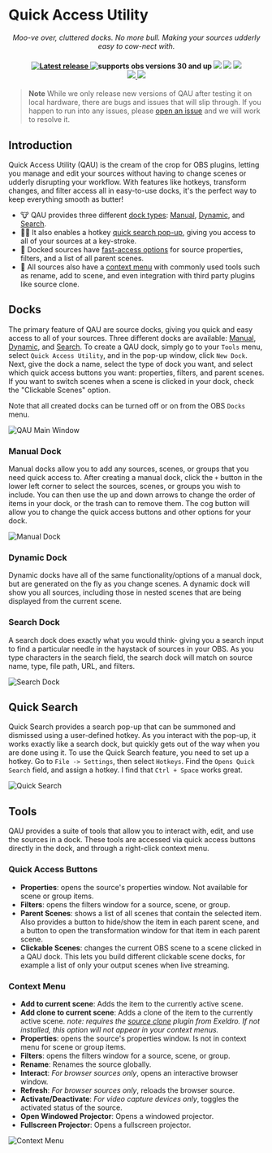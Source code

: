 <!-- Title -->
# Quick Access Utility

<p align="center">
    <i align="center"> Moo-ve over, cluttered docks. No more bull. Making your sources udderly easy to cow-nect with.</i>
</p>

<h4 align="center">
    <a href="https://github.com/FiniteSingularity/obs-quick-access-utility/releases">
        <img src="https://img.shields.io/github/v/release/finitesingularity/obs-quick-access-utility?filter=*&style=flat-square&label=Latest" alt="Latest release">
    </a>
    <img src="https://img.shields.io/badge/OBS-30+-blue.svg?style=flat-square" alt="supports obs versions 30 and up">
    <img src="https://img.shields.io/badge/Windows-0078D6?style=flat-square&logo=windows&logoColor=white">
    <img src="https://img.shields.io/badge/mac%20os-000000?style=flat-square&logo=apple&logoColor=white">
    <img src="https://img.shields.io/badge/Linux-FCC624?style=flat-square&logo=linux&logoColor=black"><br>
    <a href="https://twitter.com/FiniteSingulrty">
        <img src="https://img.shields.io/badge/Twitter-1DA1F2?style=flat-square&logo=twitter&logoColor=white">
    </a>
    <a href="https://twitch.tv/finitesingularity">
        <img src="https://img.shields.io/badge/Twitch-9146FF?style=flat-square&logo=twitch&logoColor=white">
    </a>
</h4>

> **Note**
> While we only release new versions of QAU after testing it on local hardware, there are bugs and issues that will slip through. If you happen to run into any issues, please [open an issue](https://github.com/finitesingularity/obs-quick-access-utility/issues) and we will work to resolve it.

## Introduction

Quick Access Utility (QAU) is the cream of the crop for OBS plugins, letting you manage and edit your sources without having to change scenes or udderly disrupting your workflow. With features like hotkeys, transform changes, and filter access all in easy-to-use docks, it's the perfect way to keep everything smooth as butter!

- 🐮 QAU provides three different [dock types](#docks): [Manual](#manual-dock), [Dynamic](#dynamic-dock), and [Search](#search-dock).
- 🧑‍🌾 It also enables a hotkey [quick search pop-up](#quick-search), giving you access to all of your sources at a key-stroke.
- 🥛 Docked sources have [fast-access options](#quick-access-buttons) for source properties, filters, and a list of all parent scenes.
- 🚜 All sources also have a [context menu](#context-menu) with commonly used tools such as rename, add to scene, and even integration with third party plugins like source clone.

## Docks
The primary feature of QAU are source docks, giving you quick and easy access to all of your sources. Three different docks are available: [Manual](#manual-dock), [Dynamic](#dynamic-dock), and [Search](#search-dock). To create a QAU dock, simply go to your `Tools` menu, select `Quick Access Utility`, and in the pop-up window, click `New Dock`. Next, give the dock a name, select the type of dock you want, and select which quick access buttons you want: properties, filters, and parent scenes. If you want to switch scenes when a scene is clicked in your dock, check the "Clickable Scenes" option.

Note that all created docks can be turned off or on from the OBS `Docks` menu.

![QAU Main Window](.github/assets/images/qau-window.png)

### Manual Dock
Manual docks allow you to add any sources, scenes, or groups that you need quick access to. After creating a manual dock, click the `+` button in the lower left corner to select the sources, scenes, or groups you wish to include. You can then  use the up and down arrows to change the order of items in your dock, or the trash can to remove them. The cog button will allow you to change the quick access buttons and other options for your dock.

![Manual Dock](.github/assets/images/manual-dock.png)

### Dynamic Dock
Dynamic docks have all of the same functionality/options of a manual dock, but are generated on the fly as you change scenes. A dynamic dock will show you all sources, including those in nested scenes that are being displayed from the current scene.

### Search Dock
A search dock does exactly what you would think- giving you a search input to find a particular needle in the haystack of sources in your OBS. As you type characters in the search field, the search dock will match on source name, type, file path, URL, and filters.

![Search Dock](.github/assets/images/search-dock.png)

## Quick Search
Quick Search provides a search pop-up that can be summoned and dismissed using a user-defined hotkey. As you interact with the pop-up, it works exactly like a search dock, but quickly gets out of the way when you are done using it. To use the Quick Search feature, you need to set up a hotkey. Go to `File -> Settings`, then select `Hotkeys`.  Find the `Opens Quick Search` field, and assign a hotkey. I find that `Ctrl + Space` works great.

![Quick Search](.github/assets/images/quick-search.png)

## Tools
QAU provides a suite of tools that allow you to interact with, edit, and use the sources in a dock. These tools are accessed via quick access buttons directly in the dock, and through a right-click context menu.

### Quick Access Buttons
- **Properties**: opens the source's properties window. Not available for scene or group items.
- **Filters**: opens the filters window for a source, scene, or group.
- **Parent Scenes**: shows a list of all scenes that contain the selected item. Also provides a button to hide/show the item in each parent scene, and a button to open the transformation window for that item in each parent scene.
- **Clickable Scenes**: changes the current OBS scene to a scene clicked in a QAU dock. This lets you build different clickable scene docks, for example a list of only your output scenes when live streaming.

### Context Menu
- **Add to current scene**: Adds the item to the currently active scene.
- **Add clone to current scene**: Adds a clone of the item to the currently active scene. *note: requires the [source clone](https://obsproject.com/forum/resources/source-clone.1632/) plugin from Exeldro. If not installed, this option will not appear in your context menus.*
- **Properties**: opens the source's properties window. Is not in context menu for scene or group items.
- **Filters**: opens the filters window for a source, scene, or group.
- **Rename**: Renames the source globally.
- **Interact**: *For browser sources only*, opens an interactive browser window.
- **Refresh**: *For browser sources only*, reloads the browser source.
- **Activate/Deactivate**: *For video capture devices only*, toggles the activated status of the source.
- **Open Windowed Projector**: Opens a windowed projector.
- **Fullscreen Projector**: Opens a fullscreen projector.

![Context Menu](.github/assets/images/context-menu.png)
